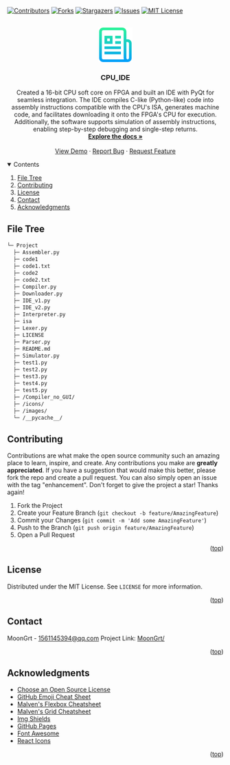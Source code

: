 <div id="top"></div>

[![Contributors][contributors-shield]][contributors-url]
[![Forks][forks-shield]][forks-url]
[![Stargazers][stars-shield]][stars-url]
[![Issues][issues-shield]][issues-url]
[![MIT License][license-shield]][license-url]


<!-- PROJECT LOGO -->
<br />
<div align="center">
	<a href="https://github.com/MoonGrt/CPU_IDE">
	<img src="images/logo.png" alt="Logo" width="80" height="80">
	</a>
<h3 align="center">CPU_IDE</h3>
	<p align="center">
	Created a 16-bit CPU soft core on FPGA and built an IDE with PyQt for seamless integration. The IDE compiles C-like (Python-like) code into assembly instructions compatible with the CPU's ISA, generates machine code, and facilitates downloading it onto the FPGA's CPU for execution. Additionally, the software supports simulation of assembly instructions, enabling step-by-step debugging and single-step returns.
	<br />
	<a href="https://github.com/MoonGrt/CPU_IDE"><strong>Explore the docs »</strong></a>
	<br />
	<br />
	<a href="https://github.com/MoonGrt/CPU_IDE">View Demo</a>
	·
	<a href="https://github.com/MoonGrt/CPU_IDE/issues">Report Bug</a>
	·
	<a href="https://github.com/MoonGrt/CPU_IDE/issues">Request Feature</a>
	</p>
</div>


<!-- CONTENTS -->
<details open>
  <summary>Contents</summary>
  <ol>
    <li><a href="#file-tree">File Tree</a></li>
    <li><a href="#contributing">Contributing</a></li>
    <li><a href="#license">License</a></li>
    <li><a href="#contact">Contact</a></li>
    <li><a href="#acknowledgments">Acknowledgments</a></li>
  </ol>
</details>


<!-- FILE TREE -->
## File Tree

```
└─ Project
  ├─ Assembler.py
  ├─ code1
  ├─ code1.txt
  ├─ code2
  ├─ code2.txt
  ├─ Compiler.py
  ├─ Downloader.py
  ├─ IDE_v1.py
  ├─ IDE_v2.py
  ├─ Interpreter.py
  ├─ isa
  ├─ Lexer.py
  ├─ LICENSE
  ├─ Parser.py
  ├─ README.md
  ├─ Simulator.py
  ├─ test1.py
  ├─ test2.py
  ├─ test3.py
  ├─ test4.py
  ├─ test5.py
  ├─ /Compiler_no_GUI/
  ├─ /icons/
  ├─ /images/
  └─ /__pycache__/

```


<!-- CONTRIBUTING -->
## Contributing
Contributions are what make the open source community such an amazing place to learn, inspire, and create. Any contributions you make are **greatly appreciated**.
If you have a suggestion that would make this better, please fork the repo and create a pull request. You can also simply open an issue with the tag "enhancement".
Don't forget to give the project a star! Thanks again!
1. Fork the Project
2. Create your Feature Branch (`git checkout -b feature/AmazingFeature`)
3. Commit your Changes (`git commit -m 'Add some AmazingFeature'`)
4. Push to the Branch (`git push origin feature/AmazingFeature`)
5. Open a Pull Request
<p align="right">(<a href="#top">top</a>)</p>


<!-- LICENSE -->
## License
Distributed under the MIT License. See `LICENSE` for more information.
<p align="right">(<a href="#top">top</a>)</p>


<!-- CONTACT -->
## Contact
MoonGrt - 1561145394@qq.com
Project Link: [MoonGrt/](https://github.com/MoonGrt/)
<p align="right">(<a href="#top">top</a>)</p>


<!-- ACKNOWLEDGMENTS -->
## Acknowledgments
* [Choose an Open Source License](https://choosealicense.com)
* [GitHub Emoji Cheat Sheet](https://www.webpagefx.com/tools/emoji-cheat-sheet)
* [Malven's Flexbox Cheatsheet](https://flexbox.malven.co/)
* [Malven's Grid Cheatsheet](https://grid.malven.co/)
* [Img Shields](https://shields.io)
* [GitHub Pages](https://pages.github.com)
* [Font Awesome](https://fontawesome.com)
* [React Icons](https://react-icons.github.io/react-icons/search)   
<p align="right">(<a href="#top">top</a>)</p>


<!-- MARKDOWN LINKS & IMAGES -->
<!-- https://www.markdownguide.org/basic-syntax/#reference-style-links -->
[contributors-shield]: https://img.shields.io/github/contributors/MoonGrt/CPU_IDE.svg?style=for-the-badge
[contributors-url]: https://github.com/MoonGrt/CPU_IDE/graphs/contributors
[forks-shield]: https://img.shields.io/github/forks/MoonGrt/CPU_IDE.svg?style=for-the-badge
[forks-url]: https://github.com/MoonGrt/CPU_IDE/network/members
[stars-shield]: https://img.shields.io/github/stars/MoonGrt/CPU_IDE.svg?style=for-the-badge
[stars-url]: https://github.com/MoonGrt/CPU_IDE/stargazers
[issues-shield]: https://img.shields.io/github/issues/MoonGrt/CPU_IDE.svg?style=for-the-badge
[issues-url]: https://github.com/MoonGrt/CPU_IDE/issues
[license-shield]: https://img.shields.io/github/license/MoonGrt/CPU_IDE.svg?style=for-the-badge
[license-url]: https://github.com/MoonGrt/CPU_IDE/blob/master/LICENSE

